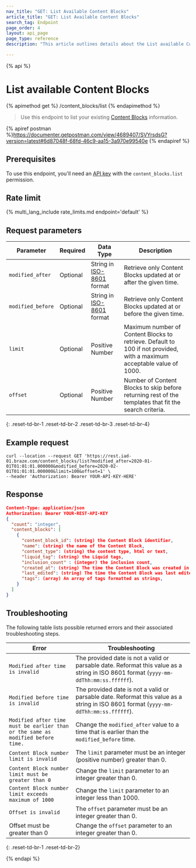 ```yaml
---
nav_title: "GET: List Available Content Blocks"
article_title: "GET: List Available Content Blocks"
search_tag: Endpoint
page_order: 4
layout: api_page
page_type: reference
description: "This article outlines details about the List available Content Blocks Braze endpoint."

---
```

{% api %}
# List available Content Blocks
{% apimethod get %}
/content_blocks/list
{% endapimethod %}

> Use this endpoint to list your existing [Content Blocks]({{site.baseurl}}/user_guide/engagement_tools/templates_and_media/content_blocks/) information.

{% apiref postman %}https://documenter.getpostman.com/view/4689407/SVYrsdsG?version=latest#6d87048f-68fd-46c9-aa15-3a970e99540e {% endapiref %}

## Prerequisites
To use this endpoint, you'll need an [API key]({{site.baseurl}}/api/api_key/) with the `content_blocks.list` permission.

## Rate limit

{% multi_lang_include rate_limits.md endpoint='default' %}

## Request parameters

| Parameter | Required | Data Type | Description |
|---|---|---|---|
| `modified_after`  | Optional | String in [ISO-8601](https://en.wikipedia.org/wiki/ISO_8601) format | Retrieve only Content Blocks updated at or after the given time. |
| `modified_before`  |  Optional | String in [ISO-8601](https://en.wikipedia.org/wiki/ISO_8601) format | Retrieve only Content Blocks updated at or before the given time. |
| `limit` | Optional | Positive Number | Maximum number of Content Blocks to retrieve. Default to 100 if not provided, with a maximum acceptable value of 1000. |
| `offset`  |  Optional | Positive Number | Number of Content Blocks to skip before returning rest of the templates that fit the search criteria. |
{: .reset-td-br-1 .reset-td-br-2 .reset-td-br-3  .reset-td-br-4}

## Example request
```
curl --location --request GET 'https://rest.iad-01.braze.com/content_blocks/list?modified_after=2020-01-01T01:01:01.000000&modified_before=2020-02-01T01:01:01.000000&limit=100&offset=1' \
--header 'Authorization: Bearer YOUR-API-KEY-HERE'
```

## Response

```json
Content-Type: application/json
Authorization: Bearer YOUR-REST-API-KEY
{
  "count": "integer",
  "content_blocks": [
    {
      "content_block_id": (string) the Content Block identifier,
      "name": (string) the name of the Content Block,
      "content_type": (string) the content type, html or text,
      "liquid_tag": (string) the Liquid tags,
      "inclusion_count" : (integer) the inclusion count,
      "created_at": (string) The time the Content Block was created in ISO 8601,
      "last_edited": (string) The time the Content Block was last edited in ISO 8601,
      "tags": (array) An array of tags formatted as strings,
    }
  ]
}
```

## Troubleshooting

The following table lists possible returned errors and their associated troubleshooting steps.

| Error | Troubleshooting |
| --- | --- |
| `Modified after time is invalid` | The provided date is not a valid or parsable date. Reformat this value as a string in ISO 8601 format (`yyyy-mm-ddThh:mm:ss.ffffff`). |
| `Modified before time is invalid` | The provided date is not a valid or parsable date. Reformat this value as a string in ISO 8601 format (`yyyy-mm-ddThh:mm:ss.ffffff`). |
| `Modified after time must be earlier than or the same as modified before time.` | Change the `modified_after` value to a time that is earlier than the `modified_before` time. |
| `Content Block number limit is invalid` | The `limit` parameter must be an integer (positive number) greater than 0. |
| `Content Block number limit must be greater than 0` | Change the `limit` parameter to an integer greater than 0. |
| `Content Block number limit exceeds maximum of 1000` | Change the `limit` parameter to an integer less than 1000. |
| `Offset is invalid` | The `offset` parameter must be an integer greater than 0. |
| Offset must be greater than 0 | Change the `offset` parameter to an integer greater than 0. |
{: .reset-td-br-1 .reset-td-br-2}

{% endapi %}
